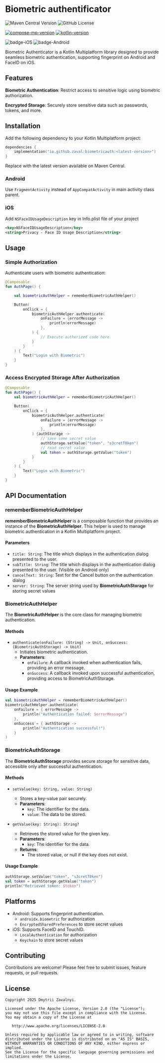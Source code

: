 #  Biometric authentificator

![Maven Central Version](https://img.shields.io/maven-central/v/io.github.zaval/biometricauth?style=flat)
![GitHub License](https://img.shields.io/github/license/zaval/biometric-auth-ktx)


[![compose-mp-version](https://img.shields.io/badge/compose--multiplatform-1.7.0-blue)](https://github.com/JetBrains/compose-multiplatform)
[![kotlin-version](https://img.shields.io/badge/kotlin-2.0.20-blue)](https://github.com/JetBrains/kotlin)

![badge-iOS](https://img.shields.io/badge/Platform-iOS-lightgray)
![badge-Android](https://img.shields.io/badge/Platform-Android-brightgreen)



Biometric Authenticator is a Kotlin Multiplatform library designed to provide seamless biometric authentication, supporting fingerprint on Android and FaceID on iOS.

## Features

**Biometric Authentication**: Restrict access to sensitive logic using biometric authorization.

 **Encrypted Storage**: Securely store sensitive data such as passwords, tokens, and more.

## Installation

Add the following dependency to your Kotlin Multiplatform project:

```kotlin
dependencies {
    implementation("io.github.zaval:biometricauth:<latest-version>")
}
```

Replace <latest-version> with the latest version available on Maven Central.

### Android

Use `FragmentActivity` instead of `AppCompatActivity` in main activity class parent.

### iOS

Add `NSFaceIDUsageDescription` key in Info.plist file of your project

```xml
<key>NSFaceIDUsageDescription</key>
<string>Privacy - Face ID Usage Description</string>
```


## Usage

### Simple Authorization

Authenticate users with biometric authentication:

```kotlin
@Composable
fun AuthPage() {

    val biometricAuthHelper = rememberBiometricAuthHelper()

    Button(
        onClick = {
            biometricAuthHelper.authenticate(
                onFailure = {errorMessage ->
                    println(errorMessage)
                },
            ) {
                // Execute authorized code here
            }
        }
    ) {
        Text("Login with Biometric")
    }
}
```

### Access Encrypted Storage After Authorization

```kotlin
@Composable
fun AuthPage() {
    val biometricAuthHelper = rememberBiometricAuthHelper()

    Button(
        onClick = {
            biometricAuthHelper.authenticate(
                onFailure = {errorMessage ->
                    println(errorMessage)
                },
            ) {authStorage ->
                // save some secret value
                authStorage.setValue("token", "s3cretT0ken")
                // read secret value
                val token = authStorage.getValue("token")
            }
        }
    ) {
        Text("Login with Biometric")
    }
}
```

## API Documentation

### rememberBiometricAuthHelper

**rememberBiometricAuthHelper** is a composable function that provides an instance of the **BiometricAuthHelper**. This helper is used to manage biometric authentication in a Kotlin Multiplatform project.

#### Parameters

- `title: String`: The title which displays in the authentication dialog presented to the user.
- `subTitle: String`: The title which displays in the authentication dialog presented to the user. (Visible on Android only)
- `cancelText: String`: Text for the Cancel button on the authentication dialog
- `server: String`: The server string used by **BiometricAuthStorage** for storing secret values

### BiometricAuthHelper

The **BiometricAuthHelper** is the core class for managing biometric authentication.

#### Methods

- `authenticate(onFailure: (String) -> Unit, onSuccess: (BiometricAuthStorage) -> Unit)`
  - Initiates biometric authentication.
  - **Parameters**:
    - `onFailure`: A callback invoked when authentication fails, providing an error message.
    - `onSuccess`: A callback invoked upon successful authentication, providing access to BiometricAuthStorage.

#### Usage Example

```kotlin
val biometricAuthHelper = rememberBiometricAuthHelper()
biometricAuthHelper.authenticate(
    onFailure = { errorMessage ->
        println("Authentication failed: $errorMessage")
    },
    onSuccess = { authStorage ->
        println("Authentication successful!")
    }
)
```

### BiometricAuthStorage

The **BiometricAuthStorage** provides secure storage for sensitive data, accessible only after successful authentication.

#### Methods

- `setValue(key: String, value: String)`
  - Stores a key-value pair securely.
  - **Parameters**:
    - `key`: The identifier for the data.
    - `value`: The data to be stored.

- `getValue(key: String): String?`
  - Retrieves the stored value for the given key.
  - **Parameters**:
    - `key`: The identifier for the data.
  - **Returns**:
    - The stored value, or null if the key does not exist.

#### Usage Example

```kotlin
authStorage.setValue("token", "s3cretT0ken")
val token = authStorage.getValue("token")
println("Retrieved token: $token")
```

## Platforms

- Android: Supports fingerprint authentication.
  - `androidx.biometric` for authorization
  - `EncryptedSharedPreferences` to store secret values
- iOS: Supports FaceID and TouchID.
  - `LocalAuthentication` for authorization
  - `Keychain` to store secret values


## Contributing

Contributions are welcome! Please feel free to submit issues, feature requests, or pull requests.

## License

```
Copyright 2025 Dmytrii Zavalnyi.

Licensed under the Apache License, Version 2.0 (the "License");
you may not use this file except in compliance with the License.
You may obtain a copy of the License at

   http://www.apache.org/licenses/LICENSE-2.0

Unless required by applicable law or agreed to in writing, software
distributed under the License is distributed on an "AS IS" BASIS,
WITHOUT WARRANTIES OR CONDITIONS OF ANY KIND, either express or implied.
See the License for the specific language governing permissions and
limitations under the License.
```

